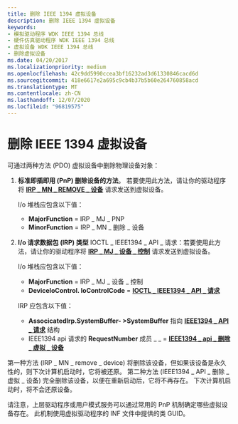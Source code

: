 ```yaml
---
title: 删除 IEEE 1394 虚拟设备
description: 删除 IEEE 1394 虚拟设备
keywords:
- 模拟驱动程序 WDK IEEE 1394 总线
- 硬件仿真驱动程序 WDK IEEE 1394 总线
- 虚拟设备 WDK IEEE 1394 总线
- 删除虚拟设备
ms.date: 04/20/2017
ms.localizationpriority: medium
ms.openlocfilehash: 42c9dd5990ccea3bf16232ad3d61330846cacd6d
ms.sourcegitcommit: 418e6617e2a695c9cb4b37b5b60e264760858acd
ms.translationtype: MT
ms.contentlocale: zh-CN
ms.lasthandoff: 12/07/2020
ms.locfileid: "96819575"
---
```

# <a name="removing-ieee-1394-virtual-devices"></a>删除 IEEE 1394 虚拟设备





可通过两种方法 (PDO) 虚拟设备中删除物理设备对象：

1.  **标准即插即用 (PnP) 删除设备的方法**。 若要使用此方法，请让你的驱动程序将 [**IRP \_ MN \_ REMOVE \_ 设备**](../kernel/irp-mn-remove-device.md) 请求发送到虚拟设备。

    I/o 堆栈应包含以下值：

    -   **MajorFunction** = IRP \_ MJ \_ PNP
    -   **MinorFunction** = IRP \_ MN \_ 删除 \_ 设备

2.  **I/o 请求数据包 (IRP) 类型** IOCTL \_ IEEE1394 \_ API \_ 请求：若要使用此方法，请让你的驱动程序将 [**IRP \_ MJ \_ 设备 \_ 控制**](../kernel/irp-mj-device-control.md) 请求发送到虚拟设备。

    I/o 堆栈应包含以下值：

    -   **MajorFunction** = IRP \_ MJ \_ 设备 \_ 控制
    -   **DeviceIoControl. IoControlCode**  = [ **IOCTL \_ IEEE1394 \_ API \_ 请求**](https://msdn.microsoft.com/library/windows/hardware/ff537241)

    IRP 应包含以下值：

    -   **AssocicatedIrp.SystemBuffer- &gt;SystemBuffer** 指向 [**IEEE1394 \_ API \_ 请求**](/previous-versions/ff537204(v=vs.85)) 结构
    -   IEEE1394 api 请求的 **RequestNumber** 成员 \_ \_ = [ **IEEE1394 \_ api \_ 删除 \_ 虚拟 \_ 设备**](https://msdn.microsoft.com/library/windows/hardware/ff537201)

第一种方法 (IRP \_ MN \_ remove \_ device) 将删除该设备，但如果该设备是永久性的，则下次计算机启动时，它将被还原。 第二种方法 (IEEE1394 \_ API \_ 删除 \_ 虚拟 \_ 设备) 完全删除该设备，以便在重新启动后，它将不再存在。 下次计算机启动时，将不会还原设备。

请注意，上层驱动程序或用户模式服务可以通过常用的 PnP 机制确定哪些虚拟设备存在。 此机制使用虚拟驱动程序的 INF 文件中提供的类 GUID。

 

